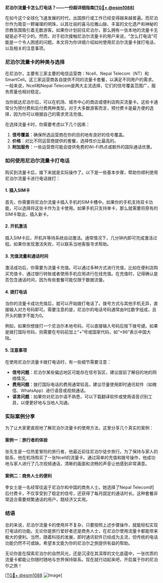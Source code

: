 **尼泊尔流量卡怎么打电话？——一份超详细指南[[TG💪+ @esim1088](https://t.me/s/esim1088)]**

在如今这个全球化飞速发展的时代，出国旅行或工作已经变得越来越普遍。而尼泊尔作为南亚一颗璀璨的明珠，以其壮丽的喜马拉雅山脉、丰富的文化遗产和神秘的宗教氛围吸引着无数游客。如果你计划前往尼泊尔，那么拥有一张本地的流量卡无疑是必不可少的。然而，对于初次接触尼泊尔流量卡的用户来说，“怎么打电话”可能是一个令人困惑的问题。本文将为你详细介绍如何使用尼泊尔流量卡拨打电话，以及相关的注意事项。

### 尼泊尔流量卡的种类与选择

在尼泊尔，主要有三家主要的电信运营商：Ncell、Nepal Telecom（NT）和SmartCell。这三家运营商各自提供不同的流量卡套餐，以满足不同用户的需求。一般来说，Ncell和Nepal Telecom是两大主流选择，它们的信号覆盖范围广，服务质量也相对稳定。

当你抵达尼泊尔后，可以在机场、城市中心的商店或便利店购买流量卡。这些卡通常分为预付费和后付费两种类型。对于大多数游客而言，预付费卡是最方便的选择，因为你可以根据自己的需求灵活充值。

在选择流量卡时，你需要考虑以下几个因素：

1. **信号覆盖**：确保所选运营商在你的目的地有良好的信号覆盖。
2. **价格**：对比不同运营商提供的套餐，选择性价比最高的。
3. **附加服务**：一些运营商可能会提供免费的Wi-Fi热点或额外的国际通话优惠。

### 如何使用尼泊尔流量卡打电话

购买到流量卡后，接下来就是实际操作了。以下是一些基本步骤，帮助你顺利使用尼泊尔流量卡进行电话拨打：

#### 1. 插入SIM卡
首先，你需要将尼泊尔流量卡插入手机的SIM卡槽中。如果你的手机支持双卡功能，可以选择将这张卡作为主卡使用。如果手机只支持单卡，那么就需要将原有的SIM卡取出，插入新卡。

#### 2. 开机激活
插入SIM卡后，开机并等待系统自动激活。通常情况下，几分钟内即可完成激活过程。如果你发现激活失败，可以联系当地客服寻求帮助。

#### 3. 充值流量和通话时间
激活成功后，你需要为流量卡充值。可以通过多种方式进行充值，比如在便利店购买充值卡、通过银行转账或者使用手机应用进行在线充值。在充值时，记得确认是否包含通话时间，因为有些套餐可能仅限于数据流量。

#### 4. 拨打电话
当你的流量卡成功充值后，就可以开始拨打电话了。拨号方式与其他手机无异，直接输入对方号码即可。需要注意的是，尼泊尔的电话号码通常由9位数字组成，且开头的数字不能为0。

例如，如果你想拨打一个尼泊尔本地号码，可以直接输入号码后按下拨号键。如果是拨打国际号码，则需要在号码前加上“+”号或国家代码，如“+86”表示中国大陆。

#### 5. 注意事项
在使用尼泊尔流量卡拨打电话时，有一些细节需要注意：

- **信号问题**：尼泊尔某些偏远地区可能存在信号盲区，建议提前了解目的地的网络情况。
- **费用问题**：拨打国际电话的费用通常较高，建议尽量使用即时通讯软件（如微信、WhatsApp）进行语音或视频通话。
- **语言问题**：如果你对尼泊尔语不熟悉，可以下载翻译软件或使用语音识别工具，以便更好地与当地人沟通。

### 实际案例分享

为了让大家更直观地了解尼泊尔流量卡的使用方法，这里分享几个真实的案例：

#### 案例一：旅行者的体验
张先生是一位热爱冒险的旅行者，他最近前往尼泊尔徒步旅行。为了保持与家人的联系，他在机场购买了一张Ncell的流量卡。通过简单的充值和拨号操作，他成功地与家人进行了几次视频通话，清晰的画面和流畅的声音让他感到非常满意。

#### 案例二：商务人士的便利
李女士是一名经常往返于尼泊尔和中国的商务人士。她选择了Nepal Telecom的后付费卡，不仅享受到了稳定的信号，还获得了每月固定的通话时长。这种套餐非常适合需要频繁通话的用户，既经济又实用。

### 结语

总的来说，尼泊尔流量卡的使用并不复杂，只要按照上述步骤操作，就能轻松实现打电话的功能。无论你是旅行爱好者还是商务人士，在尼泊尔使用流量卡都能带来极大的便利。当然，随着科技的发展，即时通讯软件已经成为主流，但传统的电话功能仍然不可或缺。希望本文能为你的尼泊尔之旅提供有益的帮助。

无论你是在探索尼泊尔的自然风光，还是沉浸在其深厚的文化底蕴中，一张优质的流量卡都能让你随时随地与世界保持联系。现在就行动起来吧，开启属于你的尼泊尔之旅！

[[TG💪+ @esim1088](https://t.me/s/esim1088) ![Image](https://i.postimg.cc/4NQfJmqS/Snipaste-2025-05-13-00-14-12.png)]